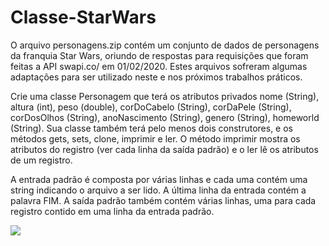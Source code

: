 # Classe-StarWars

O arquivo personagens.zip contém um conjunto de dados de personagens da franquia Star Wars,
oriundo de respostas para requisições que foram feitas a API swapi.co/ em 01/02/2020. Estes arquivos
sofreram algumas adaptações para ser utilizado neste e nos próximos trabalhos práticos.

Crie uma classe Personagem que terá os atributos privados nome
(String), altura (int), peso (double), corDoCabelo (String), corDaPele (String), corDosOlhos
(String), anoNascimento (String), genero (String), homeworld (String). Sua classe também terá
pelo menos dois construtores, e os métodos gets, sets, clone, imprimir e ler. O método imprimir
mostra os atributos do registro (ver cada linha da saída padrão) e o ler lê os atributos de um
registro.

A entrada padrão é composta por várias linhas e cada uma contém uma string indicando o
arquivo a ser lido. A última linha da entrada contém a palavra FIM. A saída padrão também
contém várias linhas, uma para cada registro contido em uma linha da entrada padrão.

<img src="https://static.wixstatic.com/media/20d8b4_3e2e1bcc22394b7eaf401e108488be79~mv2.jpg/v1/fill/w_560,h_393,al_c,lg_1,q_90/20d8b4_3e2e1bcc22394b7eaf401e108488be79~mv2.webp"/>
